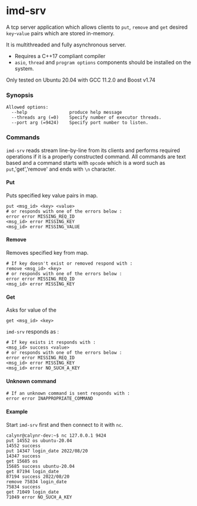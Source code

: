 # imd-srv
A tcp server application which allows clients to `put`, `remove` and `get` desired `key`-`value` pairs which are stored in-memory.

It is multithreaded and fully asynchronous server.

- Requires a C++17 compliant compiler
- `asio`, `thread` and `program options` components should be installed on the system.

Only tested on Ubuntu 20.04 with GCC 11.2.0 and Boost v1.74

### Synopsis
```console
Allowed options:
  --help                produce help message
  --threads arg (=0)    Specify number of executor threads.
  --port arg (=9424)    Specify port number to listen.
```

### Commands
`imd-srv` reads stream line-by-line from its clients and performs required operations if it is a properly constructed command.
All commands are text based and a command starts with `opcode` which is a word such as `put`,'get','remove' and ends with `\n` character.

#### Put
Puts specified key value pairs in map.
```console
put <msg_id> <key> <value>
# or responds with one of the errors below :
error error MISSING_REQ_ID
<msg_id> error MISSING_KEY
<msg_id> error MISSING_VALUE
```

#### Remove
Removes specified key from map.

``` console
# If key doesn't exist or removed respond with :
remove <msg_id> <key>
# or responds with one of the errors below :
error error MISSING_REQ_ID
<msg_id> error MISSING_KEY
````

#### Get
Asks for value of the <key>

```console
get <msg_id> <key>
```

`imd-srv` responds as :
``` console
# If key exists it responds with :
<msg_id> success <value>
# or responds with one of the errors below :
error error MISSING_REQ_ID
<msg_id> error MISSING_KEY
<msg_id> error NO_SUCH_A_KEY
```
#### Unknown command
```console
# If an unknown command is sent responds with :
error error INAPPROPRIATE_COMMAND
```

#### Example
Start `imd-srv` first and then connect to it with `nc`.

``` console
calynr@calynr-dev:~$ nc 127.0.0.1 9424
put 14552 os ubuntu-20.04
14552 success
put 14347 login_date 2022/08/20
14347 success
get 15685 os
15685 success ubuntu-20.04
get 87194 login_date
87194 success 2022/08/20
remove 75834 login_date
75834 success
get 71049 login_date
71049 error NO_SUCH_A_KEY
```

